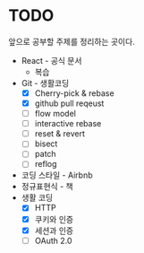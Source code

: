 # TODO

앞으로 공부할 주제를 정리하는 곳이다.

- React - 공식 문서
  - 복습
- Git - 생활코딩
  - [x] Cherry-pick & rebase
  - [x] github pull reqeust
  - [ ] flow model
  - [ ] interactive rebase
  - [ ] reset & revert
  - [ ] bisect
  - [ ] patch
  - [ ] reflog
- 코딩 스타일 - Airbnb
- 정규표현식 - 책
- 생활 코딩
  - [x] HTTP
  - [x] 쿠키와 인증
  - [x] 세션과 인증
  - [ ] OAuth 2.0
